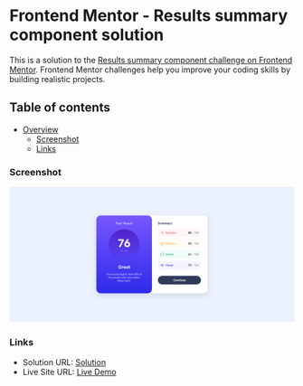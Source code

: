 # Frontend Mentor - Results summary component solution

This is a solution to the [Results summary component challenge on Frontend Mentor](https://www.frontendmentor.io/challenges/results-summary-component-CE_K6s0maV). Frontend Mentor challenges help you improve your coding skills by building realistic projects.

## Table of contents

- [Overview](#overview)
  - [Screenshot](#screenshot)
  - [Links](#links)

### Screenshot

![](./design/screenshot.png)

### Links

- Solution URL: [Solution](https://www.frontendmentor.io/solutions/results-summary-component---gradient-results-panel-CWBk8ihkYw)
- Live Site URL: [Live Demo](https://results-summary-component-shrey.netlify.app/)
